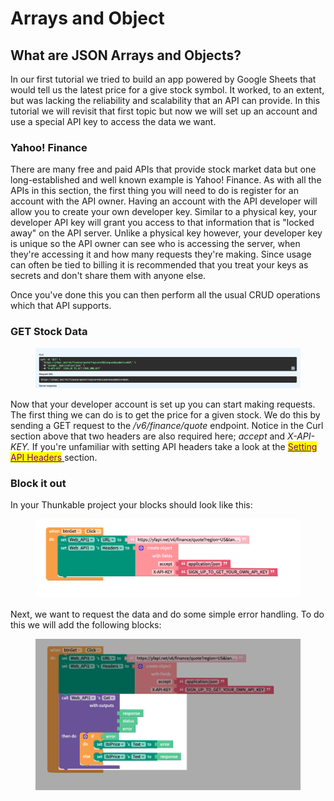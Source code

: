 # Arrays and Object

## What are JSON Arrays and Objects?

In our first tutorial we tried to build an app powered by Google Sheets that would tell us the latest price for a give stock symbol. It worked, to an extent, but was lacking the reliability and scalability that an API can provide. In this tutorial we will revisit that first topic but now we will set up an account and use a special API key to access the data we want.&#x20;

### Yahoo! Finance

There are many free and paid APIs that provide stock market data but one long-established and well known example is Yahoo! Finance. As with all the APIs in this section, the first thing you will need to do is register for an account with the API owner. Having an account with the API developer will allow you to create your own developer key. Similar to a physical key, your developer API key will grant you access to that information that is "locked away" on the API server. Unlike a physical key however, your developer key is unique so the API owner can see who is accessing the server, when they're accessing it and how many requests they're making. Since usage can often be tied to billing it is recommended that you treat your keys as secrets and don't share them with anyone else.&#x20;

Once you've done this you can then perform all the usual CRUD operations which that API supports.&#x20;

### GET Stock Data

<figure><img src="../.gitbook/assets/yfinAPI_url.png" alt=""><figcaption></figcaption></figure>

Now that your developer account is set up you can start making requests. The first thing we can do is to get the price for a given stock. We do this by sending a GET request to the _/v6/finance/quote_ endpoint. Notice in the Curl section above that two headers are also required here; _accept_ and _X-API-KEY._ If you're unfamiliar with setting API headers take a look at the [<mark style="color:purple;">Setting API Headers</mark> ](../no-auth-apis/setting-headers.md)section.

### Block it out

In your Thunkable project your blocks should look like this:

<figure><img src="../.gitbook/assets/yfin_headers.png" alt=""><figcaption></figcaption></figure>

Next, we want to request the data and do some simple error handling. To do this we will add the following blocks:

<figure><img src="../.gitbook/assets/yfin_get.png" alt=""><figcaption></figcaption></figure>




